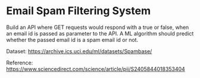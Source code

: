 # Email Spam Filtering System
Build an API where GET requests would respond with a true or false, when an email id is passed as parameter to the API. A ML algorithm should predict whether the passed email id is a spam email id or not.


Dataset: https://archive.ics.uci.edu/ml/datasets/Spambase/


Reference: https://www.sciencedirect.com/science/article/pii/S2405844018353404
